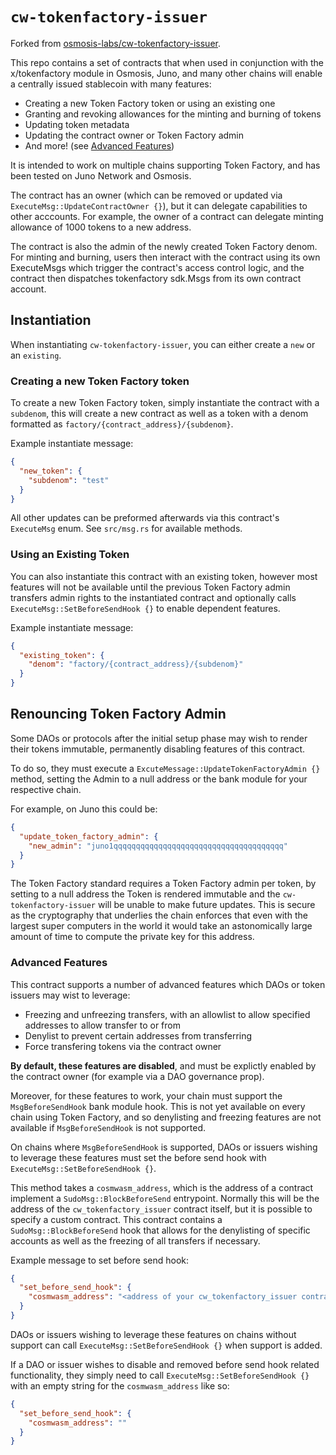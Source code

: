 # `cw-tokenfactory-issuer`

Forked from [osmosis-labs/cw-tokenfactory-issuer](https://github.com/osmosis-labs/cw-tokenfactory-issuer).

This repo contains a set of contracts that when used in conjunction with the x/tokenfactory module in Osmosis, Juno, and many other chains will enable a centrally issued stablecoin with many features:
- Creating a new Token Factory token or using an existing one
- Granting and revoking allowances for the minting and burning of tokens
- Updating token metadata
- Updating the contract owner or Token Factory admin
- And more! (see [Advanced Features](#advanced-features))

It is intended to work on multiple chains supporting Token Factory, and has been tested on Juno Network and Osmosis.

The contract has an owner (which can be removed or updated via `ExecuteMsg::UpdateContractOwner {}`), but it can delegate capabilities to other acccounts. For example, the owner of a contract can delegate minting allowance of 1000 tokens to a new address.

The contract is also the admin of the newly created Token Factory denom. For minting and burning, users then interact with the contract using its own ExecuteMsgs which trigger the contract's access control logic, and the contract then dispatches tokenfactory sdk.Msgs from its own contract account.

## Instantiation

When instantiating `cw-tokenfactory-issuer`, you can either create a `new` or an `existing`.

### Creating a new Token Factory token

To create a new Token Factory token, simply instantiate the contract with a `subdenom`, this will create a new contract as well as a token with a denom formatted as `factory/{contract_address}/{subdenom}`.

Example instantiate message:

```json
{
  "new_token": {
    "subdenom": "test"
  }
}
```

All other updates can be preformed afterwards via this contract's `ExecuteMsg` enum. See `src/msg.rs` for available methods.

### Using an Existing Token

You can also instantiate this contract with an existing token, however most features will not be available until the previous Token Factory admin transfers admin rights to the instantiated contract and optionally calls `ExecuteMsg::SetBeforeSendHook {}` to enable dependent features.

Example instantiate message:

```json
{
  "existing_token": {
    "denom": "factory/{contract_address}/{subdenom}"
  }
}
```

## Renouncing Token Factory Admin
Some DAOs or protocols after the initial setup phase may wish to render their tokens immutable, permanently disabling features of this contract.

To do so, they must execute a `ExcuteMessage::UpdateTokenFactoryAdmin {}` method, setting the Admin to a null address or the bank module for your respective chain.

For example, on Juno this could be:

``` json
{
  "update_token_factory_admin": {
    "new_admin": "juno1qqqqqqqqqqqqqqqqqqqqqqqqqqqqqqqqqqqqqq"
  }
}
```

The Token Factory standard requires a Token Factory admin per token, by setting to a null address the Token is rendered immutable and the `cw-tokenfactory-issuer` will be unable to make future updates. This is secure as the cryptography that underlies the chain enforces that even with the largest super computers in the world it would take an astonomically large amount of time to compute the private key for this address.

### Advanced Features

This contract supports a number of advanced features which DAOs or token issuers may wist to leverage:
- Freezing and unfreezing transfers, with an allowlist to allow specified addresses to allow transfer to or from
- Denylist to prevent certain addresses from transferring
- Force transfering tokens via the contract owner

**By default, these features are disabled**, and must be explictly enabled by the contract owner (for example via a DAO governance prop).

Moreover, for these features to work, your chain must support the `MsgBeforeSendHook` bank module hook. This is not yet available on every chain using Token Factory, and so denylisting and freezing features are not available if `MsgBeforeSendHook` is not supported.

On chains where `MsgBeforeSendHook` is supported, DAOs or issuers wishing to leverage these features must set the before send hook with `ExecuteMsg::SetBeforeSendHook {}`.

This method takes a `cosmwasm_address`, which is the address of a contract implement a `SudoMsg::BlockBeforeSend` entrypoint. Normally this will be the address of the `cw_tokenfactory_issuer` contract itself, but it is possible to specify a custom contract. This contract contains a `SudoMsg::BlockBeforeSend` hook that allows for the denylisting of specific accounts as well as the freezing of all transfers if necessary. 

Example message to set before send hook:
``` json
{
  "set_before_send_hook": {
    "cosmwasm_address": "<address of your cw_tokenfactory_issuer contract>"
  }
}
```

DAOs or issuers wishing to leverage these features on chains without support can call `ExecuteMsg::SetBeforeSendHook {}` when support is added.

If a DAO or issuer wishes to disable and removed before send hook related functionality, they simply need to call `ExecuteMsg::SetBeforeSendHook {}` with an empty string for the `cosmwasm_address` like so:
``` json
{
  "set_before_send_hook": {
    "cosmwasm_address": ""
  }
}
```
